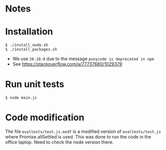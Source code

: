 # Notes

# Installation

```
$ ./install_node.sh
$ ./install_packages.sh
```

- We use `20.10.0` due to the message `punycode is deprecated in npm`
- See <https://stackoverflow.com/a/77737680/1029379>

# Run unit tests

```
$ node main.js
```

# Code modification

The file `evaltests/test.js.modf` is a modified version of 
`evaltests/test.js` where Promise.allSettled is used. This 
was done to run the code in the office laptop. Need to 
check the node version there.

